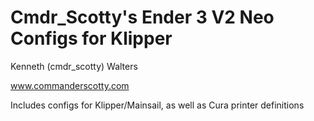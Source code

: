 ﻿# Cmdr_Scotty's Ender 3 V2 Neo Configs for Klipper

 Kenneth (cmdr_scotty) Walters
 
 www.commanderscotty.com

 Includes configs for Klipper/Mainsail, as well as Cura printer definitions
